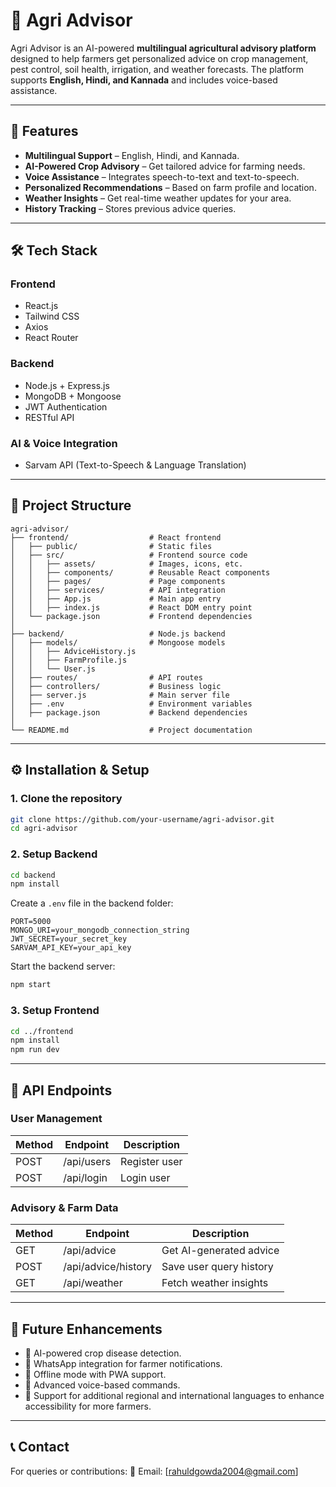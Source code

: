 # 🌾 Agri Advisor

Agri Advisor is an AI-powered **multilingual agricultural advisory platform** designed to help farmers get personalized advice on crop management, pest control, soil health, irrigation, and weather forecasts. The platform supports **English, Hindi, and Kannada** and includes voice-based assistance.

---

## 🚀 Features

- **Multilingual Support** – English, Hindi, and Kannada.
- **AI-Powered Crop Advisory** – Get tailored advice for farming needs.
- **Voice Assistance** – Integrates speech-to-text and text-to-speech.
- **Personalized Recommendations** – Based on farm profile and location.
- **Weather Insights** – Get real-time weather updates for your area.
- **History Tracking** – Stores previous advice queries.

---

## 🛠️ Tech Stack

### **Frontend**

- React.js
- Tailwind CSS
- Axios
- React Router

### **Backend**

- Node.js + Express.js
- MongoDB + Mongoose
- JWT Authentication
- RESTful API

### **AI & Voice Integration**

- Sarvam API (Text-to-Speech & Language Translation)

---

## 📂 Project Structure

```
agri-advisor/
├── frontend/                  # React frontend
│   ├── public/                # Static files
│   ├── src/                   # Frontend source code
│   │   ├── assets/            # Images, icons, etc.
│   │   ├── components/        # Reusable React components
│   │   ├── pages/             # Page components
│   │   ├── services/          # API integration
│   │   ├── App.js             # Main app entry
│   │   ├── index.js           # React DOM entry point
│   └── package.json           # Frontend dependencies
│
├── backend/                   # Node.js backend
│   ├── models/                # Mongoose models
│   │   ├── AdviceHistory.js
│   │   ├── FarmProfile.js
│   │   └── User.js
│   ├── routes/                # API routes
│   ├── controllers/           # Business logic
│   ├── server.js              # Main server file
│   ├── .env                   # Environment variables
│   ├── package.json           # Backend dependencies
│
└── README.md                  # Project documentation
```

---

## ⚙️ Installation & Setup

### **1. Clone the repository**

```bash
git clone https://github.com/your-username/agri-advisor.git
cd agri-advisor
```

### **2. Setup Backend**

```bash
cd backend
npm install
```

Create a `.env` file in the backend folder:

```env
PORT=5000
MONGO_URI=your_mongodb_connection_string
JWT_SECRET=your_secret_key
SARVAM_API_KEY=your_api_key
```

Start the backend server:

```bash
npm start
```

### **3. Setup Frontend**

```bash
cd ../frontend
npm install
npm run dev
```

---

## 🔗 API Endpoints

### **User Management**

| Method | Endpoint   | Description   |
| ------ | ---------- | ------------- |
| POST   | /api/users | Register user |
| POST   | /api/login | Login user    |

### **Advisory & Farm Data**

| Method | Endpoint            | Description             |
| ------ | ------------------- | ----------------------- |
| GET    | /api/advice         | Get AI-generated advice |
| POST   | /api/advice/history | Save user query history |
| GET    | /api/weather        | Fetch weather insights  |

---

## 🧠 Future Enhancements

- 📌 AI-powered crop disease detection.
- 📌 WhatsApp integration for farmer notifications.
- 📌 Offline mode with PWA support.
- 📌 Advanced voice-based commands.
- 📌 Support for additional regional and international languages to enhance accessibility for more farmers.

---

## 📞 Contact

For queries or contributions:
📧 Email: [rahuldgowda2004@gmail.com]
